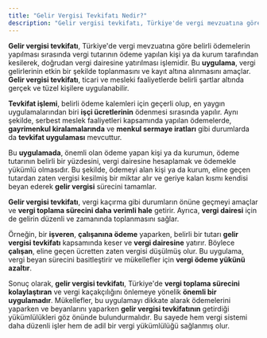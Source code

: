 ```yaml
---
title: "Gelir Vergisi Tevkifatı Nedir?"
description: "Gelir vergisi tevkifatı, Türkiye'de vergi mevzuatına göre belirli ödemelerin yapılması sırasında vergi tutarının ödeme yapılan kişi ya da kurum tarafından kesilerek, doğrudan vergi dairesine yatırılması işlemidir"
---
```


**Gelir vergisi tevkifatı**, Türkiye'de vergi mevzuatına göre belirli ödemelerin yapılması sırasında vergi tutarının
ödeme yapılan kişi ya da kurum tarafından kesilerek, doğrudan vergi dairesine yatırılması işlemidir. Bu **uygulama**,
vergi gelirlerinin etkin bir şekilde toplanmasını ve kayıt altına alınmasını amaçlar. **Gelir vergisi tevkifatı**,
ticari ve mesleki faaliyetlerde belirli şartlar altında gerçek ve tüzel kişilere uygulanabilir.

**Tevkifat işlemi**, belirli ödeme kalemleri için geçerli olup, en yaygın uygulamalarından biri **işçi ücretlerinin**
ödenmesi sırasında yapılır. Aynı şekilde, serbest meslek faaliyetleri kapsamında yapılan ödemelerde, **gayrimenkul
kiralamalarında** ve **menkul sermaye iratları** gibi durumlarda da **tevkifat uygulaması** mevcuttur.

Bu **uygulamada**, önemli olan ödeme yapan kişi ya da kurumun, ödeme tutarının belirli bir yüzdesini, vergi dairesine
hesaplamak ve ödemekle yükümlü olmasıdır. Bu şekilde, ödemeyi alan kişi ya da kurum, eline geçen tutardan zaten vergisi
kesilmiş bir miktar alır ve geriye kalan kısmı kendisi beyan ederek **gelir vergisi** sürecini tamamlar.

**Gelir vergisi tevkifatı**, vergi kaçırma gibi durumların önüne geçmeyi amaçlar ve **vergi toplama sürecini daha
verimli hale** getirir. Ayrıca, **vergi dairesi** için de gelirin düzenli ve zamanında toplanmasını sağlar.

Örneğin, bir **işveren**, **çalışanına ödeme** yaparken, belirli bir tutarı **gelir vergisi tevkifatı** kapsamında keser
ve **vergi dairesine** yatırır. Böylece **çalışan**, eline geçen ücretten zaten vergisi düşülmüş olur. Bu uygulama,
vergi beyan sürecini basitleştirir ve mükellefler için **vergi ödeme yükünü azaltır**.

Sonuç olarak, **gelir vergisi tevkifatı**, Türkiye'de **vergi toplama sürecini kolaylaştıran** ve vergi kaçakçılığını
önlemeye yönelik **önemli bir uygulamadır**. Mükellefler, bu uygulamayı dikkate alarak ödemelerini yaparken ve
beyanlarını yaparken **gelir vergisi tevkifatının** getirdiği yükümlülükleri göz önünde bulundurmalıdır. Bu sayede hem
vergi sistemi daha düzenli işler hem de adil bir vergi yükümlülüğü sağlanmış olur.
